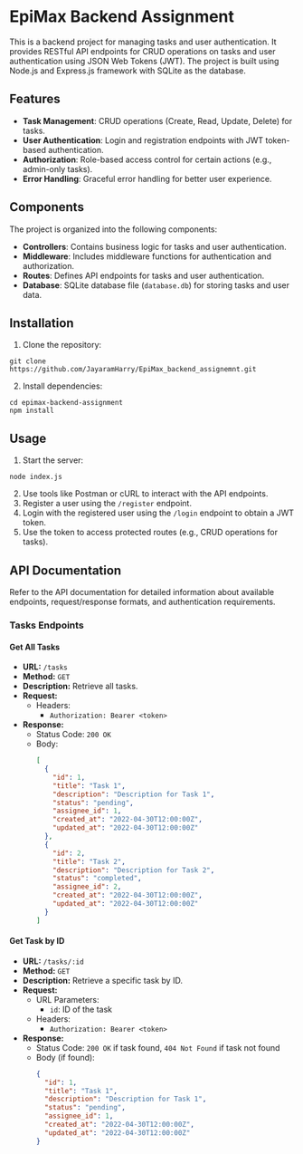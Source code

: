 # EpiMax Backend Assignment

This is a backend project for managing tasks and user authentication. It provides RESTful API endpoints for CRUD operations on tasks and user authentication using JSON Web Tokens (JWT). The project is built using Node.js and Express.js framework with SQLite as the database.

## Features

- **Task Management**: CRUD operations (Create, Read, Update, Delete) for tasks.
- **User Authentication**: Login and registration endpoints with JWT token-based authentication.
- **Authorization**: Role-based access control for certain actions (e.g., admin-only tasks).
- **Error Handling**: Graceful error handling for better user experience.

## Components

The project is organized into the following components:

- **Controllers**: Contains business logic for tasks and user authentication.
- **Middleware**: Includes middleware functions for authentication and authorization.
- **Routes**: Defines API endpoints for tasks and user authentication.
- **Database**: SQLite database file (`database.db`) for storing tasks and user data.

## Installation

1. Clone the repository:

```
git clone https://github.com/JayaramHarry/EpiMax_backend_assignemnt.git
```

2. Install dependencies:

```
cd epimax-backend-assignment
npm install
```

## Usage

1. Start the server:

```
node index.js

```

2. Use tools like Postman or cURL to interact with the API endpoints.
3. Register a user using the `/register` endpoint.
4. Login with the registered user using the `/login` endpoint to obtain a JWT token.
5. Use the token to access protected routes (e.g., CRUD operations for tasks).

## API Documentation

Refer to the API documentation for detailed information about available endpoints, request/response formats, and authentication requirements.



### Tasks Endpoints

#### Get All Tasks

- **URL:** `/tasks`
- **Method:** `GET`
- **Description:** Retrieve all tasks.
- **Request:**
  - Headers:
    - `Authorization: Bearer <token>`
- **Response:**
  - Status Code: `200 OK`
  - Body:
    ```json
    [
      {
        "id": 1,
        "title": "Task 1",
        "description": "Description for Task 1",
        "status": "pending",
        "assignee_id": 1,
        "created_at": "2022-04-30T12:00:00Z",
        "updated_at": "2022-04-30T12:00:00Z"
      },
      {
        "id": 2,
        "title": "Task 2",
        "description": "Description for Task 2",
        "status": "completed",
        "assignee_id": 2,
        "created_at": "2022-04-30T12:00:00Z",
        "updated_at": "2022-04-30T12:00:00Z"
      }
    ]
    ```

#### Get Task by ID

- **URL:** `/tasks/:id`
- **Method:** `GET`
- **Description:** Retrieve a specific task by ID.
- **Request:**
  - URL Parameters:
    - `id`: ID of the task
  - Headers:
    - `Authorization: Bearer <token>`
- **Response:**
  - Status Code: `200 OK` if task found, `404 Not Found` if task not found
  - Body (if found):
    ```json
    {
      "id": 1,
      "title": "Task 1",
      "description": "Description for Task 1",
      "status": "pending",
      "assignee_id": 1,
      "created_at": "2022-04-30T12:00:00Z",
      "updated_at": "2022-04-30T12:00:00Z"
    }
